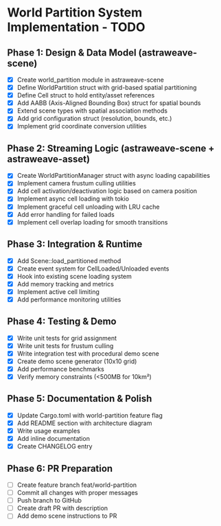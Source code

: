 # World Partition System Implementation - TODO

## Phase 1: Design & Data Model (astraweave-scene)
- [x] Create world_partition module in astraweave-scene
- [x] Define WorldPartition struct with grid-based spatial partitioning
- [x] Define Cell struct to hold entity/asset references
- [x] Add AABB (Axis-Aligned Bounding Box) struct for spatial bounds
- [x] Extend scene types with spatial association methods
- [x] Add grid configuration struct (resolution, bounds, etc.)
- [x] Implement grid coordinate conversion utilities

## Phase 2: Streaming Logic (astraweave-scene + astraweave-asset)
- [x] Create WorldPartitionManager struct with async loading capabilities
- [x] Implement camera frustum culling utilities
- [x] Add cell activation/deactivation logic based on camera position
- [x] Implement async cell loading with tokio
- [x] Implement graceful cell unloading with LRU cache
- [x] Add error handling for failed loads
- [x] Implement cell overlap loading for smooth transitions

## Phase 3: Integration & Runtime
- [x] Add Scene::load_partitioned method
- [x] Create event system for CellLoaded/Unloaded events
- [x] Hook into existing scene loading system
- [x] Add memory tracking and metrics
- [x] Implement active cell limiting
- [x] Add performance monitoring utilities

## Phase 4: Testing & Demo
- [x] Write unit tests for grid assignment
- [x] Write unit tests for frustum culling
- [x] Write integration test with procedural demo scene
- [x] Create demo scene generator (10x10 grid)
- [x] Add performance benchmarks
- [x] Verify memory constraints (<500MB for 10km²)

## Phase 5: Documentation & Polish
- [x] Update Cargo.toml with world-partition feature flag
- [x] Add README section with architecture diagram
- [x] Write usage examples
- [x] Add inline documentation
- [x] Create CHANGELOG entry

## Phase 6: PR Preparation
- [ ] Create feature branch feat/world-partition
- [ ] Commit all changes with proper messages
- [ ] Push branch to GitHub
- [ ] Create draft PR with description
- [ ] Add demo scene instructions to PR